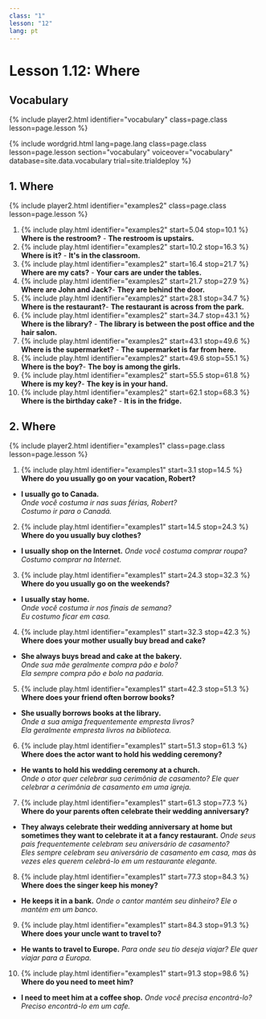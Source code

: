 ```yaml
---
class: "1"
lesson: "12"
lang: pt
---
```



# Lesson 1.12: Where 

## Vocabulary 
{% include player2.html identifier="vocabulary" class=page.class lesson=page.lesson %}

{% include wordgrid.html lang=page.lang
		class=page.class 
		lesson=page.lesson 
		section="vocabulary"
		voiceover="vocabulary"
		database=site.data.vocabulary 
		trial=site.trialdeploy %}






## 1. Where 
{% include player2.html identifier="examples2" class=page.class lesson=page.lesson %}


1.  {% include play.html identifier="examples2" start=5.04 stop=10.1 %} **Where is the restroom?** - **The restroom is upstairs.** 
2.  {% include play.html identifier="examples2" start=10.2 stop=16.3 %} **Where is it?** - **It's in the classroom.**
3.  {% include play.html identifier="examples2" start=16.4 stop=21.7 %} **Where are my cats?** - **Your cars are under the tables.**
4.  {% include play.html identifier="examples2" start=21.7 stop=27.9 %} **Where are John and Jack?**- **They are behind the door.**
5.  {% include play.html identifier="examples2" start=28.1 stop=34.7 %} **Where is the restaurant?**- **The restaurant is across from the park.**
6.  {% include play.html identifier="examples2" start=34.7 stop=43.1 %} **Where is the library?** - **The library is between the post office and the hair salon.**
7.  {% include play.html identifier="examples2" start=43.1 stop=49.6 %} **Where is the supermarket?** - **The supermarket is far from here.**
8.  {% include play.html identifier="examples2" start=49.6 stop=55.1 %} **Where is the boy?**- **The boy is among the girls.**
9.  {% include play.html identifier="examples2" start=55.5 stop=61.8 %} **Where is my key?**- **The key is in your hand.**
10.  {% include play.html identifier="examples2" start=62.1 stop=68.3 %} **Where is the birthday cake?** - **It is in the fridge.**


## 2. Where 
{% include player2.html identifier="examples1" class=page.class lesson=page.lesson %}

1. {% include play.html identifier="examples1" start=3.1 stop=14.5 %} **Where do you usually go on your vacation, Robert?**
- **I usually go to Canada.**    
*Onde você costuma ir nas suas férias, Robert?*    
*Costumo ir para o Canadá.*
2. {% include play.html identifier="examples1" start=14.5 stop=24.3 %} **Where do you usually buy clothes?**
- **I usually shop on the Internet.**
*Onde você costuma comprar roupa?*
*Costumo comprar na Internet.*
3. {% include play.html identifier="examples1" start=24.3 stop=32.3 %} **Where do you usually go on the weekends?**
- **I usually stay home.**     
*Onde você costuma ir nos finais de semana?*     
*Eu costumo ficar em casa.*
4. {% include play.html identifier="examples1" start=32.3 stop=42.3 %} **Where does your mother usually buy bread and cake?**
- **She always buys bread and cake at the bakery.**      
*Onde sua mãe geralmente compra pão e bolo?*     
*Ela sempre compra pão e bolo na padaria.*    
5. {% include play.html identifier="examples1" start=42.3 stop=51.3 %} **Where does your friend often borrow books?**
- **She usually borrows books at the library.**     
*Onde a sua amiga frequentemente empresta livros?*      
*Ela geralmente empresta livros na biblioteca.*      
6. {% include play.html identifier="examples1" start=51.3 stop=61.3 %} **Where does the actor want to hold his wedding ceremony?**
- **He wants to hold his wedding ceremony at a church.**      
*Onde o ator quer celebrar sua cerimônia de casamento?*
*Ele quer celebrar a cerimônia de casamento em uma igreja.* 
7. {% include play.html identifier="examples1" start=61.3 stop=77.3 %} **Where do your parents often celebrate their wedding anniversary?**
- **They always celebrate their wedding anniversary at home but sometimes they want to celebrate it at a fancy restaurant.**
*Onde seus pais frequentemente celebram seu aniversário de casamento?*    
*Eles sempre celebram seu aniversário de casamento em casa, mas às vezes eles querem celebrá-lo em um restaurante elegante.*    
8. {% include play.html identifier="examples1" start=77.3 stop=84.3 %} **Where does the singer keep his money?**
- **He keeps it in a bank.**
*Onde o cantor mantém seu dinheiro?*
*Ele o mantém em um banco.*
9. {% include play.html identifier="examples1" start=84.3 stop=91.3 %} **Where does your uncle want to travel to?**
- **He wants to travel to Europe.**
*Para onde seu tio deseja viajar?*
*Ele quer viajar para a Europa.*
10. {% include play.html identifier="examples1" start=91.3 stop=98.6 %} **Where do you need to meet him?**
- **I need to meet him at a coffee shop.**
*Onde você precisa encontrá-lo?*
*Preciso encontrá-lo em um cafe.*

